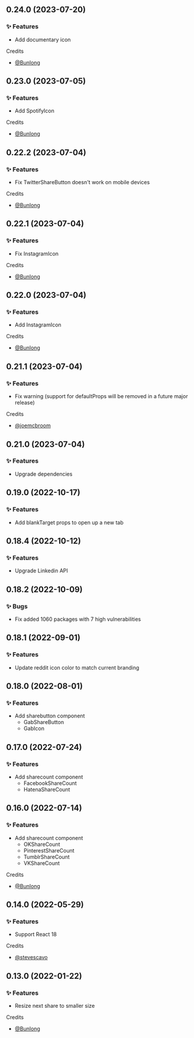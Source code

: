 ## 0.24.0 (2023-07-20)

### ✨ Features

  * Add documentary icon

Credits

* [@Bunlong](https://github.com/Bunlong)

## 0.23.0 (2023-07-05)

### ✨ Features

  * Add SpotifyIcon

Credits

* [@Bunlong](https://github.com/Bunlong)

## 0.22.2 (2023-07-04)

### ✨ Features

  * Fix TwitterShareButton doesn't work on mobile devices

Credits

* [@Bunlong](https://github.com/Bunlong)

## 0.22.1 (2023-07-04)

### ✨ Features

  * Fix InstagramIcon

Credits

* [@Bunlong](https://github.com/Bunlong)

## 0.22.0 (2023-07-04)

### ✨ Features

  * Add InstagramIcon

Credits

* [@Bunlong](https://github.com/Bunlong)

## 0.21.1 (2023-07-04)

### ✨ Features

  * Fix warning (support for defaultProps will be removed in a future major release)

Credits

* [@joemcbroom](https://github.com/joemcbroom)

## 0.21.0 (2023-07-04)

### ✨ Features

  * Upgrade dependencies

## 0.19.0 (2022-10-17)

### ✨ Features

  * Add blankTarget props to open up a new tab

## 0.18.4 (2022-10-12)

### ✨ Features

  * Upgrade Linkedin API

## 0.18.2 (2022-10-09)

### ✨ Bugs

  * Fix added 1060 packages with 7 high vulnerabilities

## 0.18.1 (2022-09-01)

### ✨ Features

  * Update reddit icon color to match current branding

## 0.18.0 (2022-08-01)

### ✨ Features

  * Add sharebutton component
    * GabShareButton
    * GabIcon

## 0.17.0 (2022-07-24)

### ✨ Features

  * Add sharecount component
    * FacebookShareCount
    * HatenaShareCount

## 0.16.0 (2022-07-14)

### ✨ Features

  * Add sharecount component
    * OKShareCount
    * PinterestShareCount
    * TumblrShareCount
    * VKShareCount

Credits

* [@Bunlong](https://github.com/Bunlong)

## 0.14.0 (2022-05-29)

### ✨ Features

  * Support React 18

Credits

* [@stevescavo](https://github.com/stevescavo)

## 0.13.0 (2022-01-22)

### ✨ Features

  * Resize next share to smaller size

Credits

* [@Bunlong](https://github.com/Bunlong)

